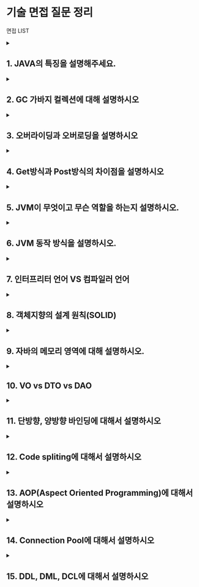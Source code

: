 # 기술 면접 질문 정리

 면접 LIST

<details>
<summary> <h2>1. JAVA의 특징을 설명해주세요.</h2></summary>
- 자바는 객체 지향 프로그래밍 언어입니다.   <br>
- 기본 자료형을 제외한 모든 요소들이 객체로 표현되고, 객체 지향 개념의 특징이 캡슐화, 상속, 다형성이 잘 적용된 언어입니다.    

<h3>장점</h3>
- JVM(자바 가상머신) 위에서 동작하기 때문에 운영체제에 독립적이다. <br>   
- GabageCollection을 통한 자동적인 메모리 관리가 가능하다.   
<h3>단점</h3>
- JVM 위에서 동작하기 때문에 실행 속도가 상대적으로 느리다.   <br>
- 다중 상속이나 타입에 엄격하며, 제약이 많다(그래서 인터페이스를 사용하여 보완함).

</details>


<details>
<summary> <h2>2. GC 가바지 컬렉션에 대해 설명하시오</h2></summary>
시스템에서 더 이상 사용하지 않는 동적 할당된 메모리 블록이나 객체를 찾아 자동적으로 다시 사용 가능한 자원으로 회수하는 것
<br>
(C, C++ 같은 경우에는 메모리를 수동으로 해제해주어야함)<br>
-> 자바의 경우에는 JVM이 이 역할을 수행해준다.

<br>
<h4>꼬리 질문</h4>
<details>
<summary> <h4> 가비지 컬렉션 알고리즘</h4></summary>
- 마킹 작업(Mark And Sweep) : 사용중인 메모리와 사용하지 않는 메모리 식별 -> 자바, 자바스크립트가 사용중
- 일반 삭제(Reference Counting) : 참조되지 않는 객체를 제거하고 빈 공간에 대한 포인터를 남긴다.(객체가 참조되는 횟수를 세어, 참조 횟수가 0이 되면 해당 객체를 삭제)
<br>
</details>
<summary> <h4> 가비지 컬렉션의 과정</h4></summary>
- GC의 작업을 수행하기 위해 JVM이 어플리케이션의 실행을 잠시 멈추고, GC를 실행하는 쓰레드를 제외한 모든 쓰레드들의 작업을 중단 후(Stop The World 과정) 사용하지 않는 메모리를 제거(Mark and Sweep 과정)하고 작업이 재개된다.
<br>
</details>

</details>

<details>
<summary> <h2>3. 오버라이딩과 오버로딩을 설명하시오</h2></summary>
- 오버라이딩 : 상위 클래스(부모 클래스)에 있는 메소드를 하위 클래스(자식 클래스)에서 재정의 하는 것<br>
- 오버로딩 : 매개변수의 개수, 타입을 다르게 하여 같은 이름의 메소드를 여러개 정의하는 것   
</details>

<details>
<summary> <h2>4. Get방식과 Post방식의 차이점을 설명하시오</h2></summary>
- GET : 파라미터 정보를 URL 뒤(쿼리스트링)에 붙여 보내는 방식<br>
- POST : body에 파라미터 정보를 넣어 보내는 방식
<br>
[사용목적]<br>
- GET : 서버에서 데이터를 조회할 때 사용
- POST : 서버에 데이터를 생성 혹은 수정할 때 사용
<br>
[보안]<br>
- GET : 주소창에 쿼리스트링으로 보내진 정보들이 보여지기 때문에 보안이 떨어진다.
- POST : HTTP Body에 데이터를 담아 보내기 때문에 GET방식 보다 보안이 좋다.
<br>
[멱등성(idempotent)]-> 동일한 요청을 여러 번 전송해도 처음 요청과 동일한 상태를 유지한다는 개념
- GET : 정보를 요청하는 용도로 사용되기 때문에 서버의 상태를 변경시키지 않기 때문에 멱등적이다.<br>
- POST : 정보가 변화되는 요청이기 때문에 서버의 상태가 변경됨. 그렇기 때문에 멱등성을 가지지 않는다.


</details>

<details>
<summary> <h2>5. JVM이 무엇이고 무슨 역할을 하는지 설명하시오.</h2></summary>
- 자바 가상 머신의 약자를 줄여 부르는 용어(Java Virtual Machine)<br>
- 메모리 관리(GC)를 수행하며 스택(Stack) 기반으로 동작하고 Java Byte Code를 운영체제(OS)에 맞게 해석해주는 역할<br>
- JVM은 스택(Stack) 기반으로 동작하며, 자바 바이트 코드를 OS에 맞게 해석하는 역할

</details>

<details>
<summary> <h2>6. JVM 동작 방식을 설명하시오.</h2></summary>
JAVA 클래스 파일(.java) -> 자바 컴파일러 -> 자바 바이트 코드(.class) -> JVM(자바 인터프리터, JIT 컴파일러) ->  컴퓨터가 읽을 수 있는 기계어로 해석
</details>

<details>
<summary> <h2>7. 인터프리터 언어 VS 컴파일러 언어 </h2></summary>

- 인터프리터 : 프로그램을 실행할 때 코드를 한 줄 씩 읽어나가며 실행하는 방식 -> JS, Python, Sql
<br>
- 컴파일러 : 기계가 이해할 수 있는 기계어로 번역하여 실행하는 방식 -> C,C++, JAVA
<br>
이해를 돕는 예시<br>
파이썬은 실행하고 난 뒤에 오류를 잡아주고, 자바는 실행하기 전에 빨간줄로 오류를 잡아줌

</details>

<details>
<summary> <h2>8. 객체지향의 설계 원칙(SOLID)</h2></summary>

사용 이유 : SOLID 객체 지향 원칙을 적용하면 코드를 확장하고 유지 보수 관리하기가 더 쉬워지며, 불필요한 복잡성을 제거해 리팩토링에 소요되는 시간을 줄임으로써 프로젝트 개발의 생산성을 높일 수 있다.
<br>
<h5>1. SRP - 단일 책임 원칙 : 한 클래스는 하나의 책임만 가져야 한다.</h5>
<br>
-> 클래스가 변경되어야 하는 이유가 단 하나뿐이어야 함을 의미

ex) 주문 관리 시스템을 만들때 주문 생성, 주문 저장, 주문 검색, 주문 처리, 주문 알림등 다양한 기능이 있을때 아래와 같이 코드를 짜야된다.
```
// 주문 클래스 - 단일 책임 원칙을 준수한 예시
public class Order {
    private int orderId;
    // 주문 정보와 주문 상태 관리

    public int getOrderId() {
        return orderId;
    }

    // 다른 주문과 관련된 메서드
}

// 주문 생성 클래스
public class OrderCreator {
    public Order createOrder() {
        // 주문 생성 로직
        return new Order();
    }
}

// 주문 저장 클래스
public class OrderRepository {
    public void saveOrder(Order order) {
        // 주문 저장 로직
    }

    public Order findOrderById(int orderId) {
        // 주문 검색 로직
        return null;
    }
}

// 주문 처리 클래스
public class OrderProcessor {
    public void processOrder(Order order) {
        // 주문 처리 로직
    }
}

// 주문 알림 클래스
public class OrderNotifier {
    public void sendOrderNotification(Order order) {
        // 주문 알림 전송 로직
    }
}
```

<br>
<h5>2. OCP(Open-Closed Principle) - 개방 폐쇄 원칙 : 확장에는 열려있고, 수정에는 닫혀있어야 한다.</h5>
<br>
방법
<br>
추상화와 다형성 활용 : 추상 클래스와 인터페이스를 사용하여 확장 가능한 코드를 작성
<br>
디자인 패턴 사용 : OCP를 준수하는 설계 패턴을 제공함
<br>
의존성 주입 : 의존성 주입을 통해 외부에서 객체의 의존성을 주입받게 함으로써 새로운 구현을 추가하거나 변경할 때 기존 코드를 수정하지 않고도 확장 가능한 코드를 작성할 수 있다.

```
interface Shape {
    void draw();
}

class Circle implements Shape {
    void draw() {
        // 원을 그리는 코드
    }
}

class Rectangle implements Shape {
    void draw() {
        // 사각형을 그리는 코드
    }
}

class Triangle implements Shape {
    void draw() {
        // 삼각형을 그리는 코드
    }
}

// 클라이언트 코드
public class DrawingApp {
    public void drawShapes() {
        List<Shape> shapes = new ArrayList<>(); // 인터페이스를 생성하여 draw라는 기능만 가지도록 하게 하고 클래스를 추가하여 확장하도록 설계해놓음
        shapes.add(new Circle());
        shapes.add(new Rectangle());
        shapes.add(new Triangle());
        
        for (Shape shape : shapes) {
            shape.draw();
        }
    }
}
```

<h5>3. LSP(Liskov Substitution Principle) - 리스코프 치환 원칙 : 하위 타입은 항상 상위 타입을 대체 할 수 있어야 한다.</h5>

<br>
잘못된 예제

```
class Bird {
    void fly() {
        System.out.println("새가 날아갑니다.");
    }
}

class Ostrich extends Bird {
    void fly() {
        throw new UnsupportedOperationException("타조는 날지 않습니다.");
    }
}

public class Main {
    public static void main(String[] args) {
        Bird bird = new Ostrich();
        bird.fly();
    }
}

```

Ostrich는 Bird의 서브타입이지만 fly 메서드의 동작이 슈퍼타입(Bird)에서 기대되는 동작과 다름 
<br>
-> 'Bird'에서는 '새가 날아갑니다'라는 말을 출력하지만 Ostrich에서는 예외를 던지면서 다른 동작을 수행함


<br>
올바른 예시

```
class Shape {
    int area() {
        return 0;
    }
}

class Rectangle extends Shape {
    int width;
    int height;

    int area() {
        return width * height;
    }
}

```

```

void printArea(Shape shape) {
    int area = shape.area();
    System.out.println("넓이: " + area);
}

public static void main(String[] args) {
    Shape shape = new Shape();
    Rectangle rectangle = new Rectangle();
    
    printArea(shape);      // 결과: "넓이: 0"
    printArea(rectangle);  // 결과: "넓이: (직사각형의 넓이)"
}

```

<br>

<h5>4. ISP(Interface Segregation Principle) - 인터페이스 분리 원칙 : 한 클래스는 자신이 사용하지 않는 메서드에 의존해서는 안 되며, 인터페이스는 그 구현체들에게 필요한 메서드만을 제공해야 한다. </h5>

<br>
잘못된 예

```
interface Worker {
    void work();
    void eat();
}

```

```

class SuperWorker implements Worker {
    public void work() {
        // 일을 수행하는 코드
    }

    public void eat() {
        // 점심 식사를 하는 코드
    }
}

```



올바른 예

<br>

```

interface Workable {
    void work();
}

interface Feedable {
    void eat();
}

class SuperWorker implements Workable, Feedable {
    public void work() {
        // 일을 수행하는 코드
    }

    public void eat() {
        // 점심 식사를 하는 코드
    }
}

class RegularWorker implements Workable {
    public void work() {
        // 일을 수행하는 코드
    }
}



```


<br>




<h5>5. DIP(Dependency Inversion Principle) - 의존 관계 원칙 : 구체적인 클래스보다 상위 클래스, 인터페이스, 추상클래스와 같이 변하지 않을 가능성이 높은 클래스와 관계를 맺어라</h5>

<br>
잘못된 예

```
class Bulb {
    void turnOn() {
        // 전구를 켜는 코드
    }
}

class Switch {
    private Bulb bulb;

    // Switch 클래스가 Bulb 클래스에 직접 의존하고 있음
    Switch() {
        this.bulb = new Bulb();
    }

    void operate() {
        bulb.turnOn();
    }
}


```
<br>
올바른 예
<br>

```
interface Switchable {
    void turnOn();
}

class Bulb implements Switchable {
    public void turnOn() {
        // 전구를 켜는 코드
    }
}

class Fan implements Switchable {
    public void turnOn() {
        // 선풍기를 켜는 코드
    }
}

class Switch {
    private Switchable device;

    // Switchable이라는 인터페이스(추상)에 의존하여 이 인터페이스를 구현한 Bulb와 Fan을 사용할 수 있음 
    Switch(Switchable device) {
        this.device = device;
    }

    void operate() {
        device.turnOn();
    }
}
```


</details>

<details>
<summary> <h2>9. 자바의 메모리 영역에 대해 설명하시오.</h2></summary>

자바의 메모리 공간은 크게 Method 영역, Stack 영역, Heap 영역으로 구분되고, 데이터 타입에 따라 할당된다.
<br>
- 메소드(스태틱) 영역 : 전역변수와 static 변수를 저장하며, Method 영역은 프로그램의 시작부터 종료까지 메모리에 남아있다.
<br>
- 스택(Stack) 영역 : 스레드 별 지역변수와 매개변수 데이터 값이 저장되는 공간이며, 메소드가 호출될 때 메모리에 할당되고 종료되면 메모리가 해제된다. LIFO(Last In First Out) 구조를 갖고 변수에 새로운 데이터가 할당되면 이전 데이터는 지워진다.
<br>
- 힙(Heap)영역 : new 키워드로 생성되는 객체(인스턴스), 배열 등이 Heap 영역에 저장되며, 가비지 컬렉션에 의해 메모리가 관리되어 진다.
<br>
<br>
<h5>각 메모리 영역이 할당되는 시점은?</h5>
<br>
- 메소드 영역 : JVM이 동작해서 클래스가 로딩될 때 생성<br>
- 스택 영역 : 컴파일 타임 시 할당<br>
- 힙 영역 : 런타임시 할당<br>


</details>

<details>
<summary> <h2>10. VO vs DTO vs DAO</h2></summary>

- VO(Value Object) : 값 오브젝트로써 값을 위해 쓰인다. Read-Only의 특징을 가진다.<br> 
- DTO(Data Transfer Object) : 순수한 데이터 객체로써 속성과 그 속성에 접근하기 위한 getter, setter 메소드만 가진 클래스
<br>
- DAO(Data Access Object) : DB의 data에 접근하기 위한 객체로 실제 DB에 접근하는 객체
<br>
</details>


<details>
<summary> <h2>11. 단방향, 양방향 바인딩에 대해서 설명하시오</h2></summary>

- 데이터 바인딩 : 두 데이터 혹은 정보의 소스를 일치시키는 기법으로, 화면에 보이는 데이터와 브라우저 메모리에 있는 데이터(여러 개의 자바스크립트 객체)를 일치시키는 것을 말함
<br>
<br>
양방향 데이터 바인딩<br>
▶ 장점 : 코드의 사용면에서 코드량을 크게 줄여줌<br>
▷ 단점 : 변화에 따라 DOM 객체 전체를 렌더링해주거나 데이터를 바꿔주므로, 성능이 감소되는 경우가 있음<br>
<br>
단방향 데이터 바인딩<br>
▶ 장점 : 데이터 변화에 따른 성능 저하 없이 DOM 객체 갱신 가능,<br>
데이터 흐름이 단방향(부모 -> 하위 컴포넌트)이라, 코드를 이해하기 쉽고 데이터 추적과 디버깅이 쉬움<br>
▷ 단점 :  변화를 감지하고 화면을 업데이트 하는 코드를 매번 작성해야 함<br>

</details>

<details>
<summary> <h2>12. Code spliting에 대해서 설명하시오</h2></summary>

하나의 번들 파일을 여러 개의 번들 파일로 나누어 더 빠른 속도로 화면을 로드하기 위함

</details>

<details>
<summary> <h2>13. AOP(Aspect Oriented Programming)에 대해서 설명하시오</h2></summary>

프로그램 내의 핵심 비즈니스 로직에서 공통적으로 들어가야 될 코드를 부가 기능 로직으로 분리하여 구현하는 것을 AOP라고 한다.
<br>
예를 들어 컨트롤러 (get, post)연결에서 IP값을 받고 싶을 때 일반적으로 비즈니스 로직을 구현한다면 IP를 호출하는 함수를 모든 비즈니스 로직에 넣어야 하지만 AOP 방식을 사용하면 부가기능 영역에 IP를 호출하는 함수를 넣으면 모든 연결에서 IP를 가져올 수 있다.


</details>


<details>
<summary> <h2>14. Connection Pool에 대해서 설명하시오</h2></summary>

<h4>핵심 키워드 : WAS, DB 연결 객체, Pool</h4>
<br>
WAS가 실행되면서 DB와 연결해놓은 객체들을 pool에 저장시켜놓고 필요할 때 가져다 쓰는 방식을 말함
<br>
<br>
<h4>Web Server VS WAS/Web Contatiner </h4><br>
- Web Server :  Http 프로토콜을 기반으로 클라이언트가 웹 브라우저에서 어떠한 요청을 하면 그 요청을 받아 <b>정적 컨텐츠</b>를 제공하는 서버.
<br>

<br>
- WAS(Web Application Server)/Web Container :  DB 조회 or 다양한 로직 처리를 요구하는 <b>동적 컨텐츠</b>를 제공하기 위해 만들어진 Application 서버
(정적인 리소스 역시 처리할 수 있음 )
<br>

<br>
WAS에서 웹서버의 기능까지 모두 수행하면 안되는 이유<br>
1. 서버 부하 방지<br>
정적 컨텐츠까지 WAS가 처리한다면 부하가 커지게 되고, 수행 속도가 느려짐<br>
2. 보안 강화<br>
SSL에 대한 암호화, 복호화 처리에 웹 서버를 사용 가능<br>
3. 여러 대의 WAS 연결 가능<br>
로드 밸런싱을 위해 웹 서버를 사용할 수 있다. 여러 개의 서버를 사용하는 대용량 웹 어플리케이션의 경우 웹 서버와 WAS를 분리하여 무중단 운영을 위한 장애 극복에 쉽게 대응할 수 있다.<br>
4. 여러 웹 어플리케이션 서비스 가능<br>
하나의 서버에서 PHP, JAVA 어플리케이션을 함께 사용할 수 있다.<br>




</details>


<details>
<summary> <h2>15. DDL, DML, DCL에 대해서 설명하시오 </h2></summary>

DDL(Defination 정의) : CREATE, ALTER, DROP, TRUNCATE <br>
DML(Manipulation 조작) : SELECT, INSERT, UPDATE, DELETE <br>
DCL(Control 통제) : GRANT,  REVOKE <br>
 
</details>



